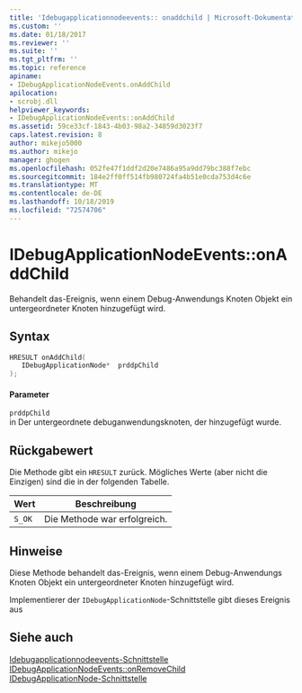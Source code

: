 ```yaml
---
title: 'Idebugapplicationnodeevents:: onaddchild | Microsoft-Dokumentation'
ms.custom: ''
ms.date: 01/18/2017
ms.reviewer: ''
ms.suite: ''
ms.tgt_pltfrm: ''
ms.topic: reference
apiname:
- IDebugApplicationNodeEvents.onAddChild
apilocation:
- scrobj.dll
helpviewer_keywords:
- IDebugApplicationNodeEvents::onAddChild
ms.assetid: 59ce33cf-1843-4b03-98a2-34859d3023f7
caps.latest.revision: 8
author: mikejo5000
ms.author: mikejo
manager: ghogen
ms.openlocfilehash: 052fe47f1ddf2d20e7486a95a9dd79bc388f7ebc
ms.sourcegitcommit: 184e2ff0ff514fb980724fa4b51e0cda753d4c6e
ms.translationtype: MT
ms.contentlocale: de-DE
ms.lasthandoff: 10/18/2019
ms.locfileid: "72574706"
---
```

# <a name="idebugapplicationnodeeventsonaddchild"></a>IDebugApplicationNodeEvents::onAddChild
Behandelt das-Ereignis, wenn einem Debug-Anwendungs Knoten Objekt ein untergeordneter Knoten hinzugefügt wird.  
  
## <a name="syntax"></a>Syntax  
  
```cpp
HRESULT onAddChild(  
   IDebugApplicationNode*  prddpChild  
);  
```  
  
#### <a name="parameters"></a>Parameter  
 `prddpChild`  
 in Der untergeordnete debuganwendungsknoten, der hinzugefügt wurde.  
  
## <a name="return-value"></a>Rückgabewert  
 Die Methode gibt ein `HRESULT` zurück. Mögliches Werte (aber nicht die Einzigen) sind die in der folgenden Tabelle.  
  
|Wert|Beschreibung|  
|-----------|-----------------|  
|`S_OK`|Die Methode war erfolgreich.|  
  
## <a name="remarks"></a>Hinweise  
 Diese Methode behandelt das-Ereignis, wenn einem Debug-Anwendungs Knoten Objekt ein untergeordneter Knoten hinzugefügt wird.  
  
 Implementierer der `IDebugApplicationNode`-Schnittstelle gibt dieses Ereignis aus  
  
## <a name="see-also"></a>Siehe auch  
 [Idebugapplicationnodeevents-Schnittstelle](../../winscript/reference/idebugapplicationnodeevents-interface.md)   
 [IDebugApplicationNodeEvents::onRemoveChild](../../winscript/reference/idebugapplicationnodeevents-onremovechild.md)   
 [IDebugApplicationNode-Schnittstelle](../../winscript/reference/idebugapplicationnode-interface.md)